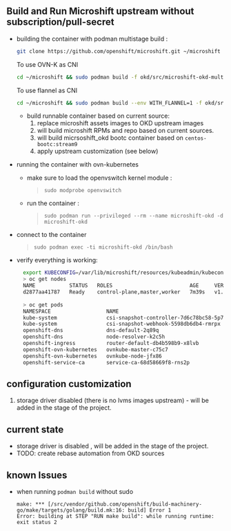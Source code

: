 ## Build and Run Microshift upstream without subscription/pull-secret

- building the container with podman multistage build :
  ```bash
  git clone https://github.com/openshift/microshift.git ~/microshift
  ```
  To use OVN-K as CNI
  ```bash
  cd ~/microshift && sudo podman build -f okd/src/microshift-okd-multi-build.Containerfile . -t microshift-okd
  ```
  To use flannel as CNI
  ```bash
  cd ~/microshift && sudo podman build --env WITH_FLANNEL=1 -f okd/src/microshift-okd-multi-build.Containerfile . -t microshift-okd
  ```
  - build runnable container based on current source:
    1. replace microshift assets images to OKD  upstream images
    1. will build microshift RPMs and repo based on current sources.
    1. will build micrsoshift_okd bootc container based on `centos-bootc:stream9`
    1. apply upstream customization  (see below)

- running the container with ovn-kubernetes 
  - make sure to load the openvswitch kernel module  :
    > `sudo modprobe openvswitch`

  - run the container :
    > `sudo podman run --privileged --rm --name microshift-okd -d microshift-okd`

- connect to the container
   > `sudo podman exec -ti microshift-okd /bin/bash`

- verify everything is working:
  ```bash
    export KUBECONFIG=/var/lib/microshift/resources/kubeadmin/kubeconfig
    > oc get nodes  
    NAME           STATUS   ROLES                         AGE     VERSION
    d2877aa41787   Ready    control-plane,master,worker   7m39s   v1.30.3
    
    > oc get pods
    NAMESPACE                  NAME                                       READY   STATUS    RESTARTS        AGE
    kube-system                csi-snapshot-controller-7d6c78bc58-5p7tb   1/1     Running   0               8m52s
    kube-system                csi-snapshot-webhook-5598db6db4-rmrpx      1/1     Running   0               8m54s
    openshift-dns              dns-default-2q89q                          2/2     Running   0               7m34s
    openshift-dns              node-resolver-k2c5h                        1/1     Running   0               8m54s
    openshift-ingress          router-default-db4b598b9-x8lvb             1/1     Running   0               8m52s
    openshift-ovn-kubernetes   ovnkube-master-c75c7                       4/4     Running   1 (7m36s ago)   8m54s
    openshift-ovn-kubernetes   ovnkube-node-jfx86                         1/1     Running   0               8m54s
    openshift-service-ca       service-ca-68d58669f8-rns2p                1/1     Running   0               8m51s


  ```

## configuration customization
1. storage driver disabled (there is no lvms images upstream) - will be added in the stage of the project.

## current state
- storage driver is disabled , will be added in the stage of the project.
- TODO: create rebase automation from OKD sources

## known Issues
- when running `podman build` without sudo
  ```
  make: *** [/src/vendor/github.com/openshift/build-machinery-go/make/targets/golang/build.mk:16: build] Error 1
  Error: building at STEP "RUN make build": while running runtime: exit status 2
  ```
  
